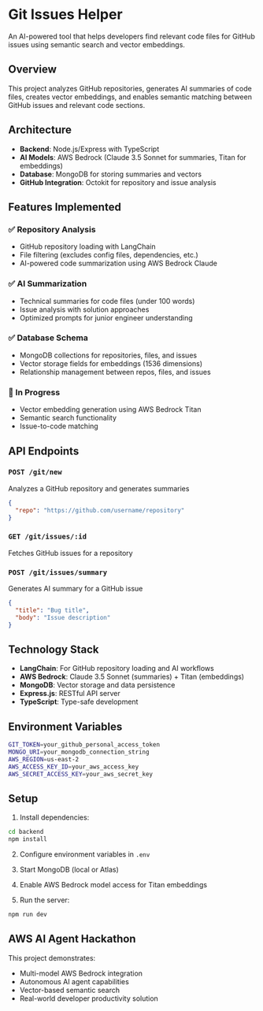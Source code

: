 # Git Issues Helper

An AI-powered tool that helps developers find relevant code files for GitHub issues using semantic search and vector embeddings.

## Overview

This project analyzes GitHub repositories, generates AI summaries of code files, creates vector embeddings, and enables semantic matching between GitHub issues and relevant code sections.

## Architecture

- **Backend**: Node.js/Express with TypeScript
- **AI Models**: AWS Bedrock (Claude 3.5 Sonnet for summaries, Titan for embeddings)
- **Database**: MongoDB for storing summaries and vectors
- **GitHub Integration**: Octokit for repository and issue analysis

## Features Implemented

### ✅ Repository Analysis

- GitHub repository loading with LangChain
- File filtering (excludes config files, dependencies, etc.)
- AI-powered code summarization using AWS Bedrock Claude

### ✅ AI Summarization

- Technical summaries for code files (under 100 words)
- Issue analysis with solution approaches
- Optimized prompts for junior engineer understanding

### ✅ Database Schema

- MongoDB collections for repositories, files, and issues
- Vector storage fields for embeddings (1536 dimensions)
- Relationship management between repos, files, and issues

### 🔄 In Progress

- Vector embedding generation using AWS Bedrock Titan
- Semantic search functionality
- Issue-to-code matching

## API Endpoints

### `POST /git/new`

Analyzes a GitHub repository and generates summaries

```json
{
  "repo": "https://github.com/username/repository"
}
```

### `GET /git/issues/:id`

Fetches GitHub issues for a repository

### `POST /git/issues/summary`

Generates AI summary for a GitHub issue

```json
{
  "title": "Bug title",
  "body": "Issue description"
}
```

## Technology Stack

- **LangChain**: For GitHub repository loading and AI workflows
- **AWS Bedrock**: Claude 3.5 Sonnet (summaries) + Titan (embeddings)
- **MongoDB**: Vector storage and data persistence
- **Express.js**: RESTful API server
- **TypeScript**: Type-safe development

## Environment Variables

```bash
GIT_TOKEN=your_github_personal_access_token
MONGO_URI=your_mongodb_connection_string
AWS_REGION=us-east-2
AWS_ACCESS_KEY_ID=your_aws_access_key
AWS_SECRET_ACCESS_KEY=your_aws_secret_key
```

## Setup

1. Install dependencies:

```bash
cd backend
npm install
```

2. Configure environment variables in `.env`

3. Start MongoDB (local or Atlas)

4. Enable AWS Bedrock model access for Titan embeddings

5. Run the server:

```bash
npm run dev
```

## AWS AI Agent Hackathon

This project demonstrates:

- Multi-model AWS Bedrock integration
- Autonomous AI agent capabilities
- Vector-based semantic search
- Real-world developer productivity solution
